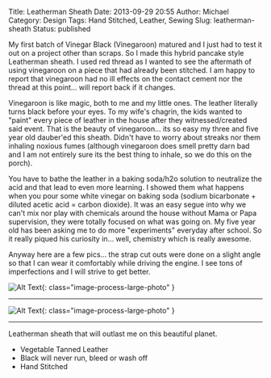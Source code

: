 Title: Leatherman Sheath
Date: 2013-09-29 20:55
Author: Michael
Category: Design 
Tags: Hand Stitched, Leather, Sewing
Slug: leatherman-sheath
Status: published

My first batch of Vinegar Black (Vinegaroon) matured and I just had to
test it out on a project other than scraps. So I made this hybrid
pancake style Leatherman sheath. I used red thread as I wanted to see
the aftermath of using vinegaroon on a piece that had already been
stitched. I am happy to report that vinegaroon had no ill effects on the
contact cement nor the thread at this point... will report back if it
changes.

Vinegaroon is like magic, both to me and my little ones. The leather
literally turns black before your eyes. To my wife's chagrin, the kids
wanted to "paint" every piece of leather in the house after they
witnessed/created said event. That is the beauty of vinegaroon... its so
easy my three and five year old dauber'ed this sheath. Didn't have to
worry about streaks nor them inhaling noxious fumes (although vinegaroon
does smell pretty darn bad and I am not entirely sure its the best thing
to inhale, so we do this on the porch).

You have to bathe the leather in a baking soda/h2o solution to
neutralize the acid and that lead to even more learning. I showed them
what happens when you pour some white vinegar on baking soda (sodium
bicarbonate + diluted acetic acid = carbon dioxide). It was an easy
segue into why we can't mix nor play with chemicals around the house
without Mama or Papa supervision, they were totally focused on what was
going on. My five year old has been asking me to do more "experiments"
everyday after school. So it really piqued his curiosity in... well,
chemistry which is really awesome.

Anyway here are a few pics... the strap cut outs were done on a slight
angle so that I can wear it comfortably while driving the engine. I see
tons of imperfections and I will strive to get better.

![Alt Text](/images/leatherman2.jpg){: class="image-process-large-photo" }

----

![Alt Text](/images/leatherman1.jpg){: class="image-process-large-photo" }

----


Leatherman sheath that will outlast me on this beautiful planet.

-   Vegetable Tanned Leather
-   Black will never run, bleed or wash off
-   Hand Stitched

